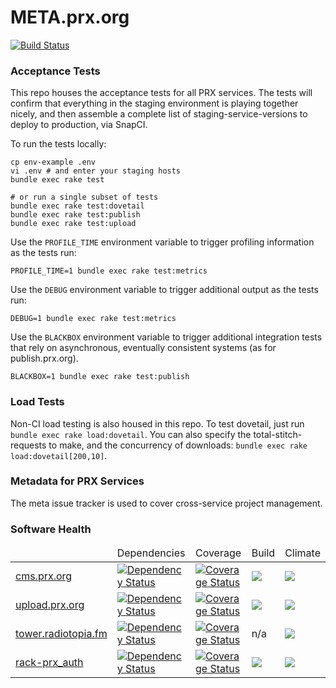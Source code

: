 # META.prx.org

[![Build Status](https://snap-ci.com/PRX/meta.prx.org/branch/master/build_image)](https://snap-ci.com/PRX/meta.prx.org/branch/master)

### Acceptance Tests

This repo houses the acceptance tests for all PRX services.  The tests will confirm that everything in the staging environment is playing together nicely, and then assemble a complete list of staging-service-versions to deploy to production, via SnapCI.

To run the tests locally:

```
cp env-example .env
vi .env # and enter your staging hosts
bundle exec rake test

# or run a single subset of tests
bundle exec rake test:dovetail
bundle exec rake test:publish
bundle exec rake test:upload
```

Use the `PROFILE_TIME` environment variable to trigger profiling information as the tests run:
```
PROFILE_TIME=1 bundle exec rake test:metrics
```

Use the `DEBUG` environment variable to trigger additional output as the tests run:
```
DEBUG=1 bundle exec rake test:metrics
```

Use the `BLACKBOX` environment variable to trigger additional integration tests that rely
on asynchronous, eventually consistent systems (as for publish.prx.org).
```
BLACKBOX=1 bundle exec rake test:publish
```

### Load Tests

Non-CI load testing is also housed in this repo.  To test dovetail, just run `bundle exec rake load:dovetail`.  You can also specify the total-stitch-requests to make, and the concurrency of downloads: `bundle exec rake load:dovetail[200,10]`.

### Metadata for PRX Services

The meta issue tracker is used to cover cross-service project management.

### Software Health

<table>
<thead>
<tr>
<td></td>
<td>Dependencies</td>
<td>Coverage</td>
<td>Build</td>
<td>Climate</td>
</tr>    
</thead>
<tbody>
<tr>
<td><a href="https://github.com/PRX/cms.prx.org">cms.prx.org</a></td>
<td><a href='https://gemnasium.com/PRX/cms.prx.org'><img src="https://gemnasium.com/PRX/cms.prx.org.svg" alt="Dependency Status" /></a>
</td>
<td><a href='https://coveralls.io/r/PRX/cms.prx.org?branch=master'><img src='https://coveralls.io/repos/PRX/cms.prx.org/badge.svg?branch=master' alt='Coverage Status' /></a></td>
<td><a href="https://travis-ci.org/PRX/cms.prx.org"><img src="https://travis-ci.org/PRX/cms.prx.org.svg?branch=master" /></a></td>
<td><a href="https://codeclimate.com/github/PRX/cms.prx.org"><img src="https://codeclimate.com/github/PRX/cms.prx.org/badges/gpa.svg" /></a></td>
</tr>

<tr>
<td><a href="https://github.com/PRX/upload.prx.org">upload.prx.org</a></td>
<td><a href='https://gemnasium.com/PRX/upload.prx.org'><img src="https://gemnasium.com/PRX/upload.prx.org.svg" alt="Dependency Status" /></a>
</td>
<td><a href='https://coveralls.io/r/PRX/upload.prx.org?branch=master'><img src='https://coveralls.io/repos/PRX/upload.prx.org/badge.svg?branch=master' alt='Coverage Status' /></a></td>
<td><a href="https://travis-ci.org/PRX/upload.prx.org"><img src="https://travis-ci.org/PRX/upload.prx.org.svg?branch=master" /></a></td>
<td><a href="https://codeclimate.com/github/PRX/upload.prx.org"><img src="https://codeclimate.com/github/PRX/upload.prx.org/badges/gpa.svg" /></a></td>
</tr>

<tr>
<td><a href="https://github.com/PRX/tower.radiotopia.fm">tower.radiotopia.fm</a></td>
<td><a href='https://gemnasium.com/PRX/tower.radiotopia.fm'><img src="https://gemnasium.com/PRX/tower.radiotopia.fm.svg" alt="Dependency Status" /></a></a>
</td>
<td><a href='https://coveralls.io/r/PRX/tower.radiotopia.fm?branch=master'><img src='https://coveralls.io/repos/PRX/tower.radiotopia.fm/badge.svg?branch=master' alt='Coverage Status' /></a></td>
<td> n/a <a href="https://travis-ci.org/PRX/tower.radiotopia.fm"><!--<img src="https://travis-ci.org/PRX/tower.radiotopia.fm.svg?branch=master" />--></a></td>
<td><a href="https://codeclimate.com/github/PRX/tower.radiotopia.fm"><img src="https://codeclimate.com/github/PRX/tower.radiotopia.fm/badges/gpa.svg" /></a></td>
</tr>

<tr>
<td><a href="https://github.com/PRX/rack-prx_auth">rack-prx_auth</a></td>
<td><a href='https://gemnasium.com/PRX/rack-prx_auth'><img src="https://gemnasium.com/PRX/rack-prx_auth.svg" alt="Dependency Status" /></a></a>
</td>
<td><a href='https://coveralls.io/r/PRX/rack-prx_auth?branch=master'><img src='https://coveralls.io/repos/PRX/rack-prx_auth/badge.svg?branch=master' alt='Coverage Status' /></a></td>
<td><a href="https://travis-ci.org/PRX/rack-prx_auth"><img src="https://travis-ci.org/PRX/rack-prx_auth.svg?branch=master" /></a></td>
<td><a href="https://codeclimate.com/github/PRX/rack-prx_auth"><img src="https://codeclimate.com/github/PRX/rack-prx_auth/badges/gpa.svg" /></a></td>
</tr>
</tbody>
</table>

